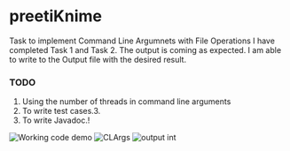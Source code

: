 # preetiKnime
Task to implement Command Line Argumnets with File Operations
I have completed Task 1 and Task 2. The output is coming as expected. I am able to write to the Output file with the desired result.

### TODO
1. Using the number of threads in command line arguments 
2. To write test cases.3. 
3. To write Javadoc.!
 
![Working code demo](https://user-images.githubusercontent.com/58847237/166149581-374b6a5f-5537-43fd-9a25-a52f2ceb8af4.png)
![CLArgs](https://user-images.githubusercontent.com/58847237/166149656-6e9968ee-846a-44e4-ba19-58a50f8a6a38.png)
![output int](https://user-images.githubusercontent.com/58847237/166149784-db686c6b-1da5-415b-917f-399ca616fd90.png)
